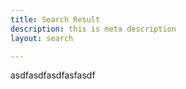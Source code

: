 ```yaml
---
title: Search Result
description: this is meta description
layout: search

---
```

asdfasdfasdfasfasdf